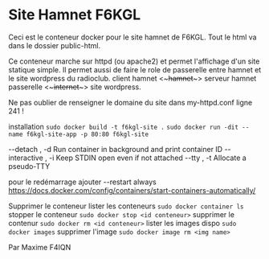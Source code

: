 # Site Hamnet F6KGL

Ceci est le conteneur docker pour le site hamnet de F6KGL.
Tout le html va dans le dossier public-html.

Ce conteneur marche sur httpd (ou apache2) et permet l'affichage d'un site statique simple.
Il permet aussi de faire le role de passerelle entre hamnet et le site wordpress du radioclub.
client hamnet <~~~hamnet~~~> serveur hamnet passerelle <~~~internet~~~> site wordpress.

Ne pas oublier de renseigner le domaine du site dans my-httpd.conf ligne 241 !
 
installation
```sudo docker build -t f6kgl-site .```
```sudo docker run -dit --name f6kgl-site-app -p 80:80 f6kgl-site```

--detach , -d 		Run container in background and print container ID
--interactive , -i 		Keep STDIN open even if not attached
--tty , -t 		Allocate a pseudo-TTY

pour le redémarrage ajouter --restart always
https://docs.docker.com/config/containers/start-containers-automatically/

Supprimer le conteneur
lister les conteneurs
```sudo docker container ls```
stopper le conteneur
```sudo docker stop <id conteneur>```
supprimer le contenur
```sudo docker rm <id conteneur>```
lister les images dispo
```sudo docker images```
supprimer l'image
```sudo docker image rm <img name>```


Par Maxime F4IQN

